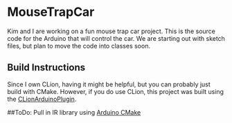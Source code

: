 # MouseTrapCar
Kim and I are working on a fun mouse trap car project. This is the source code for the Arduino that will control the car.
We are starting out with sketch files, but plan to move the code into classes soon.

## Build Instructions
Since I own CLion, having it might be helpful, but you can probably just build with CMake. However, if you do use CLion,
this project was built using the [CLionArduinoPlugin](https://github.com/vsch/CLionArduinoPlugin).

##ToDo:
Pull in IR library using [Arduino CMake](https://github.com/queezythegreat/arduino-cmake)